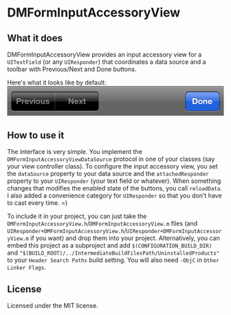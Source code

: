 DMFormInputAccessoryView
========================

What it does
------------

DMFormInputAccessoryView provides an input accessory view for a `UITextField` (or any `UIResponder`) that coordinates a data source and a toolbar with Previous/Next and Done buttons.

Here's what it looks like by default:  
![Screenshot of toolbar with Previous/Next and Done buttons](README/toolbarScreenshot.png)

How to use it
-------------

The interface is very simple. You implement the `DMFormInputAccessoryViewDataSource` protocol in one of your classes (say your view controller class). To configure the input accessory view, you set the `dataSource` property to your data source and the `attachedResponder` property to your `UIResponder` (your text field or whatever). When something changes that modifies the enabled state of the buttons, you call `reloadData`. I also added a convenience category for `UIResponder` so that you don't have to cast every time. =)

To include it in your project, you can just take the `DMFormInputAccessoryView.h`/`DMFormInputAccessoryView.m` files (and `UIResponder+DMFormInputAccessoryView.h`/`UIResponder+DMFormInputAccessoryView.m` if you want) and drop them into your project. Alternatively, you can embed this project as a subproject and add `$(CONFIGURATION_BUILD_DIR)` and `"$(BUILD_ROOT)/../IntermediateBuildFilesPath/UninstalledProducts"` to your `Header Search Paths` build setting. You will also need `-ObjC` in `Other Linker Flags`.

License
-------

Licensed under the MIT license.